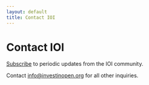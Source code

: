 ```yaml
---
layout: default
title: Contact IOI
---
```


# Contact IOI
[Subscribe]() to periodic updates from the IOI community.

Contact [info@investinopen.org](mailto:info@investinopen.org) for all other inquiries.
